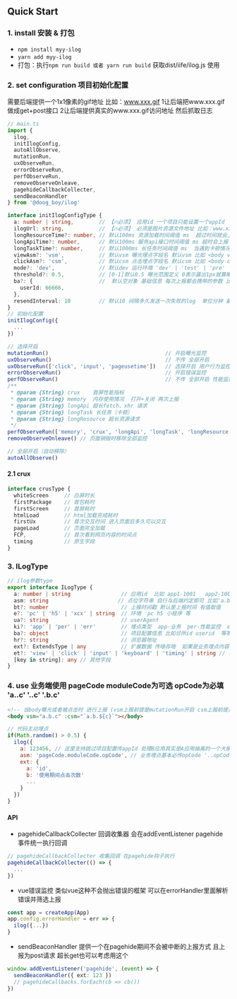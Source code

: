 ## Quick Start

### 1. install  安装 & 打包
- ```npm install myy-ilog```
- ```yarn add myy-ilog```
- 打包：执行```npm run build 或者 yarn run build``` 获取dist/iife/ilog.js 使用
### 2. set configuration  项目初始化配置


需要后端提供一个1x1像素的gif地址
比如：www.xxx.gif 
1让后端把www.xxx.gif做成get+post接口 
2让后端提供真实的www.xxx.gif访问地址 然后抓取日志

```typescript
// main.ts
import {
  ilog,
  initIlogConfig,
  autoAllObserve,
  mutationRun,
  uxObserveRun,
  errorObserveRun,
  perfObserveRun,
  removeObserveOnleave,
  pagehideCallbackCollecter,
  sendBeaconHandler
} from '@doog_boy/ilog'

interface initIlogConfigType {
  a: number | string,        // 【🔥必须】 应用id 一个项目只能设置一个appId
  ilogUrl: string,           // 【🔥必须】 必须是图片资源文件地址 比如：www.xxx.gif 让后端把地址做成get+post接口
  longResourceTime?: number, // 默认100ms 资源加载时间阈值 ms  超过时间就会上报 🔥请谨慎设置
  longApiTime?: number,      // 默认100ms 服务api接口时间阈值 ms 超时会上报 🔥请谨慎设置
  longTaskTime?: number,     // 默认1000ms 长任务时间阈值 ms  当遇到卡顿情况 卡顿时间超过阈值 会上报卡顿 🔥请谨慎设置
  viewAsm?: 'vsm',           // 默认vsm 曝光埋点字段名 默认vsm 比如 <body vsm="a.b.c"></body> 当body曝光就会将a.b.c进行上报
  clickAsm?: 'csm',          // 默认csm 点击埋点字段名 默认csm 比如 <body csm="a.b.c"></body> 当点击body就会将a.b.c进行上报
  mode?: 'dev',              // 默认dev 运行环境 'dev' | 'test' | 'pre' | 'prd'
  threshold?: 0.5,           // [0-1]默认0.5 曝光范围定义 0表示露出1px就算曝光  1表示模块完全暴露才算曝光
  ba?: {                     //  默认空对象 基础信息 每次上报都会携带的参数 比如userId  这类等
    userId: 66666,  
  },
  resendInterval: 10         // 默认10 间隔多久发送一次失败的log  单位分钟 最小1分钟 值为 false 0 '' null 等  等于关闭自动重发功能 
}
// 初始化配置
initIlogConfig({
  ...
})

// 选择开启
mutationRun()                                     // 开启曝光监控
uxObserveRun()                                    // 不传 全部开启
uxObserveRun(['click', 'input', 'pageusetime'])   // 选择开启 用户行为监控 pageusetime click input
errorObserveRun()                                 // 开启错误监控
perfObserveRun()                                  // 不传 全部开启 性能监控
/**
 * @param {String} crux    首屏性能指标
 * @param {String} memory  内存使用情况  打开+关闭 两次上报
 * @param {String} longApi 超长fetch、xhr 请求  
 * @param {String} longTask 长任务（卡顿）
 * @param {String} longResource 超长资源请求
 */
perfObserveRun(['memory', 'crux', 'longApi', 'longTask', 'longResource']) // 选择开启 性能监控
removeObserveOnleave() // 页面销毁时移除全部监控

// 全部开启（自动移除）
autoAllObserve() 
```

#### 2.1 crux 

```typescript
interface crusType {
  whiteScreen     // 白屏时长
  firstPackage    // 首包耗时
  firstScreen     // 首屏耗时
  htmlLoad        // html加载完成耗时
  firstUx         // 首次交互时间 进入页面后多久可以交互
  pageLoad        // 页面完全加载
  FCP,            // 首次看到网页内容的时间点
  timing          // 原生字段
}

```

### 3. ILogType

```typescript
// ilog参数type
export interface ILogType {
  a: number | string                // 应用id  比如 app1-1001   app2-1002  app3-1003
  asm: string                      // 点位字符串 自行与后端约定即可 比如'a.b.c.d'  a是页面Code  b是模块code c是按钮code  d是操作code
  bt?: number                       // 上报时间戳 默认是上报时间 有值取值
  e?: 'pc' | 'h5' | 'xcx' | string  // 环境  pc h5 小程序 等
  ua?: string                       // userAgent
  ki?: 'app' | 'per' | 'err'        // 埋点类型  app-业务  per-性能监控  err-错误监控
  ba?: object                       // 项目配置信息 比如诊所id userid  等等
  hr?: string                       // 浏览器地址
  ext?: ExtendsType | any           // 扩展数据 传啥存啥  如果是业务埋点内容就是单个埋点需要传的参数 性能埋点 就是性能数据  错误埋点是错误信息
  et?: 'view' | 'click' | 'input' | 'keyboard' | 'timing' | string // 事件类型
  [key in string]: any // 其他字段
}
```

### 4. use 业务端使用  pageCode moduleCode为可选  opCode为必填  'a..c' '..c' '.b.c'

```html
<!-- 当body曝光或者被点击时 进行上报 (vsm上报前提是mutationRun开启 csm上报前提是 uxObserveRun(['click'])) -->
<body vsm="a.b.c" :csm="`a.b.${c}`"></body>
```
```JavaScript
// 代码主动埋点
if(Math.random() > 0.5) {
  ilog({
    a: 123456, // 这里支持跳过项目配置传appId 处理B应用其实是A应用抽离的一个大模块 appId不对应的情况
    asm: 'pageCode.moduleCode.opCode', // 业务埋点基本必传opCode '..opCode'
    ext: {
      a: 'id',
      b: '使用期间点击次数'
      ...
    }
  })
}
```

#### API

- pagehideCallbackCollecter  回调收集器 会在addEventListener pagehide 事件统一执行回调
```typescript
// pagehideCallbackCollecter 收集回调 在pagehide钩子执行
pagehideCallbackCollecter(() => {
  ...
})
```
-  vue错误监控 类似vue这种不会抛出错误的框架 可以在errorHandler里面解析错误并筛选上报
```typescript
const app = createApp(App)
app.config.errorHandler = err => {
  ilog({...})
}
```

- sendBeaconHandler 提供一个在pagehide期间不会被中断的上报方式 且上报为post请求 超长get也可以考虑用这个
```typescript
window.addEventListener('pagehide', (event) => {
  sendBeaconHandler({ ext: 123 })
  // pagehideCallbacks.forEach(cb => cb())
})
```


